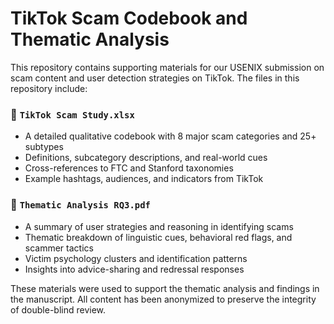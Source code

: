 # TikTok Scam Codebook and Thematic Analysis

This repository contains supporting materials for our USENIX submission on scam content and user detection strategies on TikTok. The files in this repository include:

### 📄 `TikTok Scam Study.xlsx`
- A detailed qualitative codebook with 8 major scam categories and 25+ subtypes
- Definitions, subcategory descriptions, and real-world cues
- Cross-references to FTC and Stanford taxonomies
- Example hashtags, audiences, and indicators from TikTok

### 📄 `Thematic Analysis RQ3.pdf`
- A summary of user strategies and reasoning in identifying scams
- Thematic breakdown of linguistic cues, behavioral red flags, and scammer tactics
- Victim psychology clusters and identification patterns
- Insights into advice-sharing and redressal responses

These materials were used to support the thematic analysis and findings in the manuscript. All content has been anonymized to preserve the integrity of double-blind review.

